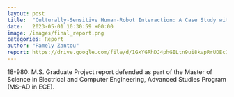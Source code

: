 ```yaml
---
layout: post
title:  "Culturally-Sensitive Human-Robot Interaction: A Case Study with the Pepper Humanoid Robot"
date:   2023-05-01 10:30:59 +00:00
image: /images/final_report.png
categories: Report
author: "Pamely Zantou"
report: https://drive.google.com/file/d/1GxYGRhDJ4phGILtn9ui8kvpRrUDEc1sS/view?usp=sharing
---
```

18-980: M.S. Graduate Project report defended as part of the Master of Science in Electrical and Computer Engineering,
Advanced Studies Program (MS-AD in ECE). 
